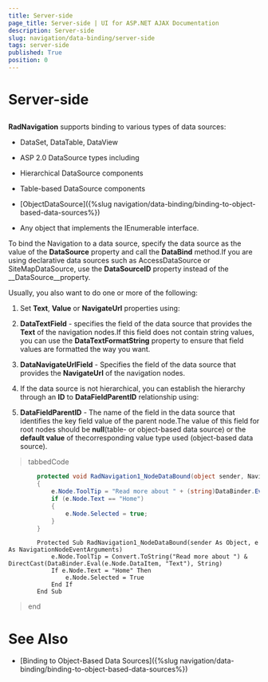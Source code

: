 ```yaml
---
title: Server-side
page_title: Server-side | UI for ASP.NET AJAX Documentation
description: Server-side
slug: navigation/data-binding/server-side
tags: server-side
published: True
position: 0
---
```


# Server-side



## 

__RadNavigation__ supports binding to various types of data sources:

* DataSet, DataTable, DataView

* ASP 2.0 DataSource types including

* Hierarchical DataSource components

* Table-based DataSource components

* [ObjectDataSource]({%slug navigation/data-binding/binding-to-object-based-data-sources%})

* Any object that implements the IEnumerable interface.

To bind the Navigation to a data source, specify the data source as the value of the __DataSource__ property and call the __DataBind__ method.If you are using declarative data sources such as AccessDataSource or SiteMapDataSource, use the __DataSourceID__ property instead of the __DataSource__property.

Usually, you also want to do one or more of the following:

1. Set __Text__, __Value__ or __NavigateUrl__ properties using:

1. __DataTextField__ - specifies the field of the data source that provides the __Text__ of the navigation nodes.If this field does not contain string values, you can use the __DataTextFormatString__ property to ensure that field values are formatted the way you want.

1. __DataNavigateUrlField__ - Specifies the field of the data source that provides the __NavigateUrl__ of the navigation nodes.

1. If the data source is not hierarchical, you can establish the hierarchy through an __ID__ to __DataFieldParentID__ relationship using:

1. __DataFieldParentID__ - The name of the field in the data source that identifies the key field value of the parent node.The value of this field for root nodes should be __null__(table- or object-based data source) or the __default value__ of thecorresponding value type used (object-based data source).

>tabbedCode

````C#
	    protected void RadNavigation1_NodeDataBound(object sender, NavigationNodeEventArguments e)
	    {
	        e.Node.ToolTip = "Read more about " + (string)DataBinder.Eval(e.Node.DataItem, "Text");
	        if (e.Node.Text == "Home")
	        {
	            e.Node.Selected = true;
	        }
	    }
````
````VB.NET
	    Protected Sub RadNavigation1_NodeDataBound(sender As Object, e As NavigationNodeEventArguments)
	        e.Node.ToolTip = Convert.ToString("Read more about ") & DirectCast(DataBinder.Eval(e.Node.DataItem, "Text"), String)
	        If e.Node.Text = "Home" Then
	            e.Node.Selected = True
	        End If
	    End Sub
````
>end

# See Also

 * [Binding to Object-Based Data Sources]({%slug navigation/data-binding/binding-to-object-based-data-sources%})
